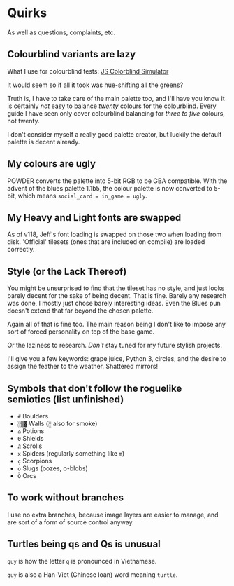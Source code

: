 # Quirks

As well as questions, complaints, etc.

## Colourblind variants are lazy

What I use for colourblind tests:
[JS Colorblind Simulator](https://github.com/MaPePeR/jsColorblindSimulator)

It would seem so if all it took was hue-shifting all the greens?

Truth is, I have to take care of the main palette too, and I'll have you know
it is certainly *not* easy to balance *twenty* colours for the colourblind.
Every guide I have seen only cover colourblind balancing for *three to five*
colours, not twenty.

I don't consider myself a really good palette creator, but luckily the default
palette is decent already.

## My colours are ugly

POWDER converts the palette into 5-bit RGB to be GBA compatible.
With the advent of the blues palette 1.1b5, the colour palette is now converted
to 5-bit, which means `social_card = in_game = ugly`.

## My Heavy and Light fonts are swapped

As of v118, Jeff's font loading is swapped on those two when loading from disk.
'Official' tilesets (ones that are included on compile) are loaded correctly.

## Style (or the Lack Thereof)

You might be unsurprised to find that the tileset has no style, and just looks
barely decent for the sake of being decent. That is fine.
Barely any research was done, I mostly just chose barely interesting ideas.
Even the Blues pun doesn't extend that far beyond the chosen palette.

Again all of that is fine too. The main reason being I don't like to impose
any sort of forced personality on top of the base game.

Or the laziness to research. *Don't* stay tuned for my future stylish projects.

I'll give you a few keywords: grape juice, Python 3, circles, and the desire to
assign the feather to the weather. Shattered mirrors!

## Symbols that don't follow the roguelike semiotics (list unfinished)

- `#`   Boulders
- `░▒▓` Walls (`░` also for smoke)
- `⌂`   Potions
- `Θ`   Shields
- `♫`   Scrolls
- `x`   Spiders (regularly something like `m`)
- `ç`   Scorpions
- `o`   Slugs (oozes, o-blobs)
- `Ö`   Orcs

## To work without branches

I use no extra branches, because image layers are easier to manage, and are
sort of a form of source control anyway.

## Turtles being qs and Qs is unusual

`quy` is how the letter `q` is pronounced in Vietnamese.

`quy` is also a Han-Viet (Chinese loan) word meaning `turtle`.
